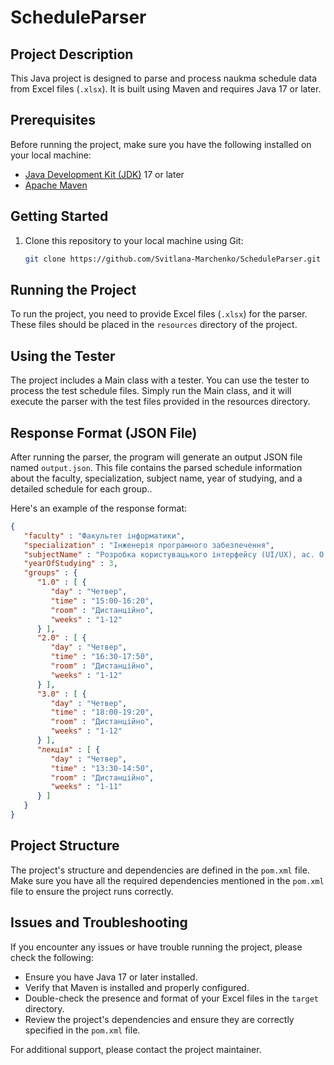 # ScheduleParser
## Project Description
This Java project is designed to parse and process naukma schedule data from Excel files (`.xlsx`). It is built using Maven and requires Java 17 or later.
## Prerequisites

Before running the project, make sure you have the following installed on your local machine:

- [Java Development Kit (JDK)](https://www.oracle.com/java/technologies/javase-downloads.html) 17 or later
- [Apache Maven](https://maven.apache.org/download.cgi)

## Getting Started

1. Clone this repository to your local machine using Git:

   ```bash
   git clone https://github.com/Svitlana-Marchenko/ScheduleParser.git
   ```
   
## Running the Project

To run the project, you need to provide Excel files (`.xlsx`) for the parser. These files should be placed in the `resources` directory of the project.

## Using the Tester
The project includes a Main class with a tester. You can use the tester to process the test schedule files. Simply run the Main class, and it will execute the parser with the test files provided in the resources directory.

## Response Format (JSON File)
After running the parser, the program will generate an output JSON file named `output.json`. This file contains the parsed schedule information about the faculty, specialization, subject name, year of studying, and a detailed schedule for each group..

Here's an example of the response format:
```json
{
   "faculty" : "Факультет інформатики",
   "specialization" : "Інженерія програмного забезпечення",
   "subjectName" : "Розробка користувацького інтерфейсу (UI/UX), ас. О.В. Бітаєва",
   "yearOfStudying" : 3,
   "groups" : {
      "1.0" : [ {
         "day" : "Четвер",
         "time" : "15:00-16:20",
         "room" : "Дистанційно",
         "weeks" : "1-12"
      } ],
      "2.0" : [ {
         "day" : "Четвер",
         "time" : "16:30-17:50",
         "room" : "Дистанційно",
         "weeks" : "1-12"
      } ],
      "3.0" : [ {
         "day" : "Четвер",
         "time" : "18:00-19:20",
         "room" : "Дистанційно",
         "weeks" : "1-12"
      } ],
      "лекція" : [ {
         "day" : "Четвер",
         "time" : "13:30-14:50",
         "room" : "Дистанційно",
         "weeks" : "1-11"
      } ]
   }
}
```

## Project Structure

The project's structure and dependencies are defined in the `pom.xml` file. Make sure you have all the required dependencies mentioned in the `pom.xml` file to ensure the project runs correctly.

## Issues and Troubleshooting

If you encounter any issues or have trouble running the project, please check the following:

- Ensure you have Java 17 or later installed.
- Verify that Maven is installed and properly configured.
- Double-check the presence and format of your Excel files in the `target` directory.
- Review the project's dependencies and ensure they are correctly specified in the `pom.xml` file.

For additional support, please contact the project maintainer.

